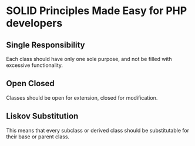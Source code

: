 # SOLID Principles Made Easy for PHP developers

## Single Responsibility

Each class should have only one sole purpose, and not be filled with excessive functionality.

## Open Closed

Classes should be open for extension, closed for modification.

## Liskov Substitution

This means that every subclass or derived class should be substitutable for their base or parent class.

